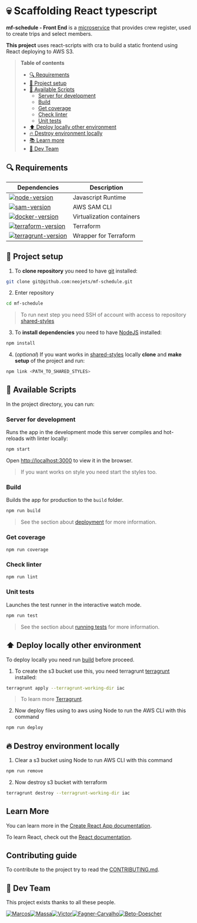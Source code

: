 # :skull: Scaffolding React typescript

**mf-schedule - Front End** is a [microservice](https://en.wikipedia.org/wiki/Microservices) that provides crew register, used to create trips and select members.

**This project** uses react-scripts with cra to build a static frontend using React deploying to AWS S3.

> **Table of contents**
> - [🔍 Requirements](#requirements)
> - [🔨 Project setup](#project-setup)
> - [📑 Available Scripts](#️available-scripts)
>   - [Server for development](#️server-for-development)
>   - [Build](#️build)
>   - [Get coverage](#get-coverage)
>   - [Check linter](#check-linter)
>   - [Unit tests](#unit-tests)
> - [⬆️ Deploy locally other environment](#deploy-locally)
> - [🔥 Destroy environment locally](#destroy-locally)
> - [📚 Learn more](#learn-more)
> - [💪 Dev Team](#dev-team)


## <a name="requirements"></a> 🔍 Requirements

| Dependencies                                 | Description               |
| -------------------------------------------- | ------------------------- |
| [![node-version]][node-download]             | Javascript Runtime        |
| [![sam-version]][sam-download]               | AWS SAM CLI               |
| [![docker-version]][docker-download]         | Virtualization containers |
| [![terraform-version]][terraform-download]   | Terraform                 |
| [![terragrunt-version]][terragrunt-download] | Wrapper for Terraform     |

## <a name="project-setup"></a> 🔨 Project setup

1. To **clone repository** you need to have [git](https://git-scm.com/downloads) installed:

```bash
git clone git@github.com:neojets/mf-schedule.git
```

2. Enter repository

```bash
cd mf-schedule
```

> To run next step you need SSH of account with access to repository [shared-styles](https://github.com/neojets/shared-styles)

3. To **install dependencies** you need to have [NodeJS](https://nodejs.org/en/) installed:

```bash
npm install
```

4. (*optional*) If you want works in [shared-styles](https://github.com/neojets/shared-styles) locally **clone** and **make setup** of the project and run:

```bash
npm link <PATH_TO_SHARED_STYLES>
```

## <a name="available-scripts"></a> 📑 Available Scripts

In the project directory, you can run:

### <a name="server-for-development"></a> Server for development

Runs the app in the development mode this server compiles and hot-reloads with linter locally:

```bash
npm start
```

Open [http://localhost:3000](http://localhost:3000) to view it in the browser.

> If you want works on style you need start the styles too.

### <a name="build"></a> Build

Builds the app for production to the `build` folder.

```bash
npm run build
```

> See the section about [deployment](https://facebook.github.io/create-react-app/docs/deployment) for more information.

### <a name="get-coverage"></a> Get coverage

```bash
npm run coverage
```

### <a name="check-linter"></a> Check linter

```bash
npm run lint
```
### <a name="unit-tests"></a> Unit tests

Launches the test runner in the interactive watch mode.

```bash
npm run test
```

> See the section about [running tests](https://facebook.github.io/create-react-app/docs/running-tests) for more information.

## <a name="deploy-locally"></a> ⬆️ Deploy locally other environment

To deploy locally you need run [build](#️build) before proceed.

1. To create the s3 bucket use this, you need terragrunt [terragrunt][terragrunt-download] installed:

```bash
terragrunt apply --terragrunt-working-dir iac
```

> To learn more [Terragrunt](https://terragrunt.gruntwork.io/docs/).

2. Now deploy files using to aws using Node to run the AWS CLI with this command

```bash
npm run deploy
```

## <a name="destroy-locally"></a> 🔥 Destroy environment locally

1. Clear a s3 bucket using Node to run AWS CLI with this command

```bash
npm run remove
```

2. Now destroy s3 bucket with terraform

```bash
terragrunt destroy --terragrunt-working-dir iac
```
## <a name="learn-more"></a> Learn More

You can learn more in the [Create React App documentation](https://facebook.github.io/create-react-app/docs/getting-started).

To learn React, check out the [React documentation](https://reactjs.org/).

## <a name="contributing-guide"></a> Contributing guide

To contribute to the project try to read the [CONTRIBUTING.md](/blob/master/CONTRIBUTING.md).

## <a name="dev-team"></a> 💪 Dev Team

This project exists thanks to all these people.

[![Marcos](https://avatars3.githubusercontent.com/u/12430365?s=100)](https://github.com/codermarcos)[![Massa](https://avatars.githubusercontent.com/u/19602894?s=100)](https://github.com/ribaptista)[![Victor](https://avatars.githubusercontent.com/u/18534956?s=100)](https://github.com/vflopes)[![Fagner-Carvalho](https://avatars.githubusercontent.com/u/5354645?s=100)](https://github.com/Fagner-Carvalho)[![Beto-Doescher](https://avatars.githubusercontent.com/u/30472005?s=100)](https://github.com/betodoescher)

[terraform-download]: https://learn.hashicorp.com/tutorials/terraform/install-cli
[terragrunt-download]: https://terragrunt.gruntwork.io/docs/getting-started/install/
[node-download]: https://nodejs.org/download/release/v14.14.0/
[docker-download]: https://docs.docker.com/engine/install/
[sam-download]: https://docs.aws.amazon.com/serverless-application-model/latest/developerguide/serverless-sam-cli-install.html
[terraform-version]: https://img.shields.io/badge/terraform-latest-blue
[terragrunt-version]: https://img.shields.io/badge/terragrunt-latest-blue
[node-version]: https://img.shields.io/badge/node-latest-blue
[sam-version]: https://img.shields.io/badge/sam-1.24.1-blue
[docker-version]: https://img.shields.io/badge/docker-latest-blue
